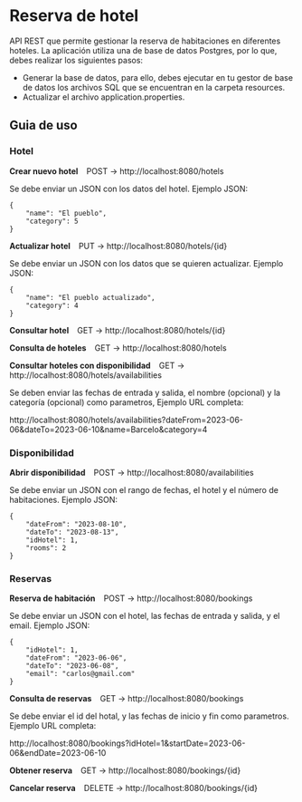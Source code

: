 # Reserva de hotel

API REST que permite gestionar la reserva de habitaciones en diferentes hoteles. La aplicación utiliza una de base de datos Postgres, por lo que, debes realizar los siguientes pasos:

- Generar la base de datos, para ello, debes ejecutar en tu gestor de base de datos los archivos SQL que se encuentran en la carpeta resources.
- Actualizar el archivo application.properties.

## Guia de uso
### Hotel
**Crear nuevo hotel** &ensp; POST -> http://localhost:8080/hotels

Se debe enviar un JSON con los datos del hotel. Ejemplo JSON:

    {
        "name": "El pueblo",
        "category": 5
    }

**Actualizar hotel** &ensp; PUT -> http://localhost:8080/hotels/{id}

Se debe enviar un JSON con los datos que se quieren actualizar. Ejemplo JSON:

    {
        "name": "El pueblo actualizado",
        "category": 4
    }

**Consultar hotel** &ensp; GET -> http://localhost:8080/hotels/{id}

**Consulta de hoteles** &ensp; GET -> http://localhost:8080/hotels

**Consultar hoteles con disponibilidad** &ensp; GET -> http://localhost:8080/hotels/availabilities

Se deben enviar las fechas de entrada y salida, el nombre (opcional) y la categoría (opcional) como parametros, Ejemplo URL completa: 

http://localhost:8080/hotels/availabilities?dateFrom=2023-06-06&dateTo=2023-06-10&name=Barcelo&category=4

### Disponibilidad

**Abrir disponibilidad** &ensp; POST -> http://localhost:8080/availabilities

Se debe enviar un JSON con el rango de fechas, el hotel y el número de habitaciones. Ejemplo JSON:

    {
        "dateFrom": "2023-08-10",
        "dateTo": "2023-08-13",
        "idHotel": 1,
        "rooms": 2
    }

### Reservas
**Reserva de habitación** &ensp; POST -> http://localhost:8080/bookings

Se debe enviar un JSON con el hotel, las fechas de entrada y salida, y el email. Ejemplo JSON:

    {
        "idHotel": 1,
        "dateFrom": "2023-06-06",
        "dateTo": "2023-06-08",
        "email": "carlos@gmail.com"
    }

**Consulta de reservas** &ensp; GET -> http://localhost:8080/bookings

Se debe enviar el id del hotal, y las fechas de inicio y fin como parametros. Ejemplo URL completa: 

http://localhost:8080/bookings?idHotel=1&startDate=2023-06-06&endDate=2023-06-10

**Obtener reserva** &ensp; GET -> http://localhost:8080/bookings/{id}

**Cancelar reserva** &ensp; DELETE -> http://localhost:8080/bookings/{id}
